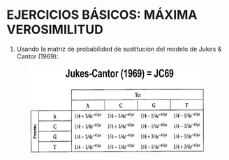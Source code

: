 # EJERCICIOS BÁSICOS: MÁXIMA VEROSIMILITUD

1. Usando la matriz de probabilidad de sustitución del modelo de Jukes & Cantor (1969):

<p align="center">
  <img src="https://github.com/jaaguirresant/Sistematica-Filogenetica/blob/master/clase_7/p3.jpg" width="400" height="200" />
</p>

